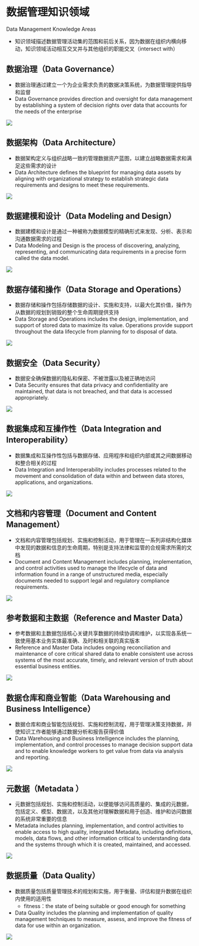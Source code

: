 # 数据管理知识领域

Data Management Knowledge Areas

- 知识领域描述数据管理活动集的范围和前后关系，因为数据在组织内横向移动，知识领域活动相互交叉并与其他组织的职能交叉（intersect with）

## 数据治理（Data Governance）

- 数据治理通过建立一个为企业需求负责的数据决策系统，为数据管理提供指导和监督
- Data Governance provides direction and oversight for data management by establishing a system of decision rights over data that accounts for the needs of the enterprise

![](assets/数据管理的知识领域/数据治理.jpg)

## 数据架构（Data Architecture）

- 数据架构定义与组织战略一致的管理数据资产蓝图，以建立战略数据需求和满足这些需求的设计
- Data Architecture defines the blueprint for managing data assets by aligning with organizational strategy to establish strategic data requirements and designs to meet these requirements.

![](assets/数据管理的知识领域/数据架构.jpg)

## 数据建模和设计（Data Modeling and Design）

- 数据建模和设计是通过一种被称为数据模型的精确形式来发现、分析、表示和沟通数据需求的过程
- Data Modeling and Design is the process of discovering, analyzing, representing, and communicating data requirements in a precise form called the data model.

![](assets/数据管理的知识领域/数据建模和设计.jpg)

## 数据存储和操作（Data Storage and Operations）

- 数据存储和操作包括存储数据的设计、实施和支持，以最大化其价值，操作为从数据的规划到销毁的整个生命周期提供支持
- Data Storage and Operations includes the design, implementation, and support of stored data to maximize its value. Operations provide support throughout the data lifecycle from planning for to disposal of data.

![](assets/数据管理的知识领域/数据存储和操作.jpg)

## 数据安全（Data Security）

- 数据安全确保数据的隐私和保密、不被泄露以及被正确地访问
- Data Security ensures that data privacy and confidentiality are maintained, that data is not breached, and that data is accessed appropriately.

![](assets/数据管理的知识领域/数据安全.jpg)

## 数据集成和互操作性（Data Integration and Interoperability）

- 数据集成和互操作性包括与数据存储、应用程序和组织内部或其之间数据移动和整合相关的过程
- Data Integration and Interoperability includes processes related to the movement and consolidation of data within and between data stores, applications, and organizations.

![](assets/数据管理的知识领域/数据集成和互操作性.jpg)

## 文档和内容管理（Document and Content Management）

- 文档和内容管理包括规划、实施和控制活动，用于管理在一系列非结构化媒体中发现的数据和信息的生命周期，特别是支持法律和监管的合规需求所需的文档
- Document and Content Management includes planning, implementation, and control activities used to manage the lifecycle of data and information found in a range of unstructured media, especially documents needed to support legal and regulatory compliance requirements.

![](assets/数据管理的知识领域/文档和内容管理.jpg)

## 参考数据和主数据（Reference and Master Data）

- 参考数据和主数据包括核心关键共享数据的持续协调和维护，以实现各系统一致使用基本业务实体最准确、及时和相关联的真实版本
- Reference and Master Data includes ongoing reconciliation and maintenance of core critical shared data to enable consistent use across systems of the most accurate, timely, and relevant version of truth about essential business entities.

![](assets/数据管理的知识领域/参考数据和主数据.jpg)

## 数据仓库和商业智能（Data Warehousing and Business Intelligence）

- 数据仓库和商业智能包括规划、实施和控制流程，用于管理决策支持数据，并使知识工作者能够通过数据分析和报告获得价值
- Data Warehousing and Business Intelligence includes the planning, implementation, and control processes to manage decision support data and to enable knowledge workers to get value from data via analysis and reporting.

![](assets/数据管理的知识领域/数据仓库和商业智能.jpg)

## 元数据（Metadata ）

- 元数据包括规划、实施和控制活动，以便能够访问高质量的、集成的元数据，包括定义、模型、数据流，以及其他对理解数据和用于创造、维护和访问数据的系统非常重要的信息
- Metadata includes planning, implementation, and control activities to enable access to high quality, integrated Metadata, including definitions, models, data flows, and other information critical to understanding data and the systems through which it is created, maintained, and accessed.

![](assets/数据管理的知识领域/元数据管理.jpg)

## 数据质量（Data Quality）

- 数据质量包括质量管理技术的规划和实施，用于衡量、评估和提升数据在组织内使用的适用性
  - fitness：the state of being suitable or good enough for something
- Data Quality includes the planning and implementation of quality management techniques to measure, assess, and improve the fitness of data for use within an organization.

![](assets/数据管理的知识领域/数据质量.jpg)